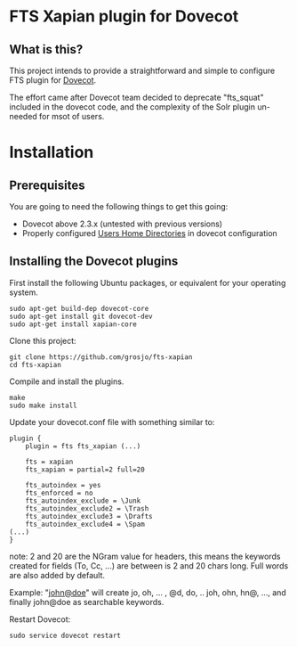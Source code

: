FTS Xapian plugin for Dovecot
=============================

What is this?
-------------

This project intends to provide a straightforward and simple to configure FTS plugin for [Dovecot](https://github.com/dovecot/).

The effort came after Dovecot team decided to deprecate "fts_squat" included in the dovecot code, and the complexity of the Solr plugin un-needed for msot of users.


Installation
============

Prerequisites
-------------

You are going to need the following things to get this going:

* Dovecot above 2.3.x (untested with previous versions)
* Properly configured [Users Home Directories](https://wiki.dovecot.org/VirtualUsers/Home) in dovecot configuration



Installing the Dovecot plugins
------------------------------

First install the following Ubuntu packages, or equivalent for your operating system. 

```
sudo apt-get build-dep dovecot-core
sudo apt-get install git dovecot-dev
sudo apt-get install xapian-core
```

Clone this project:

```
git clone https://github.com/grosjo/fts-xapian
cd fts-xapian
```

Compile and install the plugins. 

```
make
sudo make install
```

Update your dovecot.conf file with something similar to:
```
plugin {
	plugin = fts fts_xapian (...)

	fts = xapian
	fts_xapian = partial=2 full=20

	fts_autoindex = yes
	fts_enforced = no
	fts_autoindex_exclude = \Junk
  	fts_autoindex_exclude2 = \Trash
	fts_autoindex_exclude3 = \Drafts
	fts_autoindex_exclude4 = \Spam
(...)
}
```
note: 2 and 20 are the NGram value for headers, this means the keywords created for fields (To, Cc, ...) are between is 2 and 20 chars long. Full words are also added by default.

Example: "<john@doe>" will create jo, oh, ... , @d, do, .. joh, ohn, hn@, ..., and finally john@doe as searchable keywords.


Restart Dovecot:

```
sudo service dovecot restart
```


